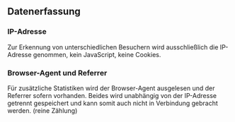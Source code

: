 ## Datenerfassung

### IP-Adresse

Zur Erkennung von unterschiedlichen Besuchern wird ausschließlich die IP-Adresse genommen, kein JavaScript, keine Cookies.

### Browser-Agent und Referrer

Für zusätzliche Statistiken wird der Browser-Agent ausgelesen und der Referrer sofern vorhanden. Beides wird unabhängig von der IP-Adresse getrennt gespeichert und kann somit auch nicht in Verbindung gebracht werden. (reine Zählung)

